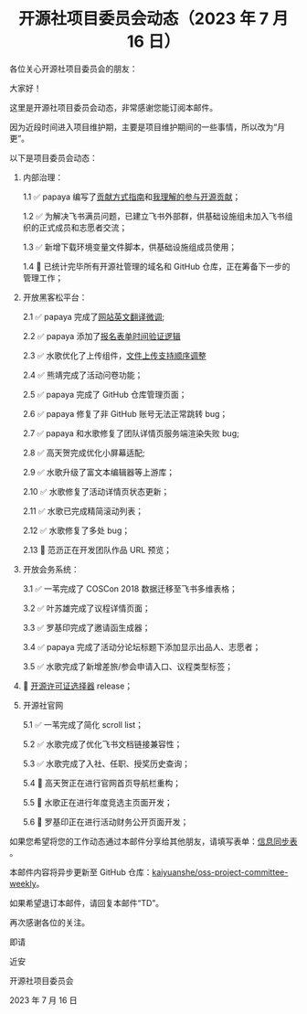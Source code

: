 <h1 style="text-align: center;">开源社项目委员会动态（2023 年 7 月 16 日）</h1>

各位关心开源社项目委员会的朋友：

大家好！

这里是开源社项目委员会动态，非常感谢您能订阅本邮件。

因为近段时间进入项目维护期，主要是项目维护期间的一些事情，所以改为“月更”。

以下是项目委员会动态：

1.  内部治理：

    1.1 ✅ papaya 编写了[贡献方式指南](https://kaiyuanshe.feishu.cn/wiki/wikcnsd4rY9983ZftRSGLEnDWCg)和[我理解的参与开源贡献](https://kaiyuanshe.feishu.cn/docx/JaKBdY0T9o7HEPxn5TCcCwaEn7b)；

    1.2 ✅ 为解决飞书满员问题，已建立飞书外部群，供基础设施组未加入飞书组织的正式成员和志愿者交流；

    1.3 ✅ 新增下载环境变量文件脚本，供基础设施组成员使用；

    1.4 🚧 已统计完毕所有开源社管理的域名和 GitHub 仓库，正在筹备下一步的管理工作；

2.  开放黑客松平台：

    2.1 ✅ papaya 完成了[网站英文翻译微调](https://github.com/kaiyuanshe/OpenHackathon-Web/issues/165);

    2.2 ✅ papaya 添加了[报名表单时间验证逻辑](https://github.com/kaiyuanshe/OpenHackathon-Web/issues/164)

    2.3 ✅ 水歌优化了上传组件，[文件上传支持顺序调整](https://github.com/kaiyuanshe/OpenHackathon-Web/pull/171)

    2.4 ✅ 熊靖完成了活动问卷功能；

    2.5 ✅ papaya 完成了 GitHub 仓库管理页面；

    2.6 ✅ papaya 修复了非 GitHub 账号无法正常跳转 bug；

    2.7 ✅ papaya 和水歌修复了团队详情页服务端渲染失败 bug;

    2.8 ✅ 高天贺完成优化小屏幕适配;

    2.9 ✅ 水歌升级了富文本编辑器等上游库；

    2.10 ✅ 水歌修复了活动详情页状态更新；

    2.11 ✅ 水歌已完成精简滚动列表；

    2.12 ✅ 水歌修复了多处 bug；

    2.13 🚧 范沥正在开发团队作品 URL 预览；

3.  开放会务系统：

    3.1 ✅ 一苇完成了 COSCon 2018 数据迁移至飞书多维表格；

    3.2 ✅ 叶苏雄完成了议程详情页面；

    3.3 ✅ 罗基印完成了邀请函生成器；

    3.4 ✅ papaya 完成了活动分论坛标题下添加显示出品人、志愿者；

    3.5 ✅ 水歌完成了新增差旅/参会申请入口、议程类型标签；

4.  🎉 [开源许可证选择器](https://kaiyuanshe.cn/license-tool) release；

5.  开源社官网

    5.1 ✅ 一苇完成了简化 scroll list；

    5.2 ✅ 水歌完成了优化飞书文档链接兼容性；

    5.3 ✅ 水歌完成了入社、任职、授奖历史查询；

    5.4 🚧 高天贺正在进行官网首页导航栏重构；

    5.5 🚧 水歌正在进行年度竞选主页面开发；

    5.6 🚧 罗基印正在进行活动财务公开页面开发；

如果您希望将您的工作动态通过本邮件分享给其他朋友，请填写表单：[信息同步表](https://kaiyuanshe.feishu.cn/share/base/form/shrcnTCIWmjjQor3UQ4r8XIpKPc) 。

本邮件内容将异步更新至 GitHub 仓库：[kaiyuanshe/oss-project-committee-weekly](https://github.com/kaiyuanshe/oss-project-committee-weekly)。

如果希望退订本邮件，请回复本邮件“TD”。

再次感谢各位的关注。

即请

<span style="text-align: left;">近安</span>

<span style="text-align: right;">开源社项目委员会</span>

<span style="text-align: right;">2023 年 7 月 16 日</span>
